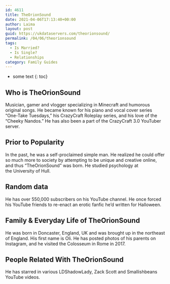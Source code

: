 ```yaml
---
id: 4611
title: TheOrionSound
date: 2021-04-06T17:13:40+00:00
author: Laima
layout: post
guid: https://ukdataservers.com/theorionsound/
permalink: /04/06/theorionsound
tags:
  - Is Married?
  - Is Single?
  - Relationships
category: Family Guides
---
```


* some text
{: toc}


## Who is TheOrionSound
                  
                  
                  
Musician, gamer and vlogger specializing in Minecraft and humorous original songs. He became known for his piano and vocal cover series &#8220;One-Take Tuesdays,&#8221; his CrazyCraft Roleplay series, and his love of the &#8220;Cheeky Nandos.&#8221; He has also been a part of the CrazyCraft 3.0 YouTuber server.
                  
              
            
              
            
                
                
                
## Prior to Popularity
                  
                  
                  
In the past, he was a self-proclaimed simple man. He realized he could offer so much more to society by attempting to be unique and creative online, and thus &#8220;TheOrionSound&#8221; was born. He studied psychology at the University of Hull. 
                  
              
            
              
            
                
                
                
## Random data
                  
                  
                  
He has over 550,000 subscribers on his YouTube channel. He once forced his YouTube friends to re-enact an erotic fanfic he&#8217;d written for Halloween. 
                  
              
            
              
            
                
                
                
## Family & Everyday Life of TheOrionSound
                  
                  
                  
He was born in Doncaster, England, UK and was brought up in the northeast of England. His first name is Oli. He has posted photos of his parents on Instagram, and he visited the Colosseum in Rome in 2017.
                  
              
            
              
            
                
                
                
## People Related With TheOrionSound
                  
                  
                  
He has starred in various LDShadowLady, Zack Scott and Smallishbeans YouTube videos. 
                  
              
            
              
            
                
              
            
              
              
            
            
              
            
          
          
          